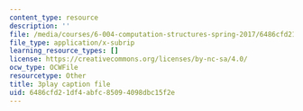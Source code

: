 ```yaml
---
content_type: resource
description: ''
file: /media/courses/6-004-computation-structures-spring-2017/6486cfd21df4abfc85094098dbc15f2e_sz4kq_ltDrM.srt
file_type: application/x-subrip
learning_resource_types: []
license: https://creativecommons.org/licenses/by-nc-sa/4.0/
ocw_type: OCWFile
resourcetype: Other
title: 3play caption file
uid: 6486cfd2-1df4-abfc-8509-4098dbc15f2e
---
```

